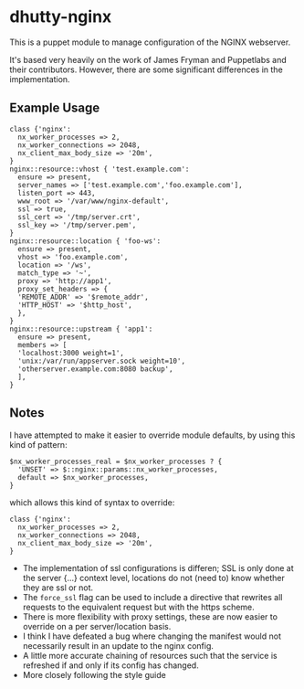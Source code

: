 dhutty-nginx
============

This is a puppet module to manage configuration of the NGINX webserver.

It's based very heavily on the work of James Fryman and Puppetlabs and their contributors. However, there are some significant differences in the implementation.

Example Usage
-------------

    class {'nginx':
      nx_worker_processes => 2,
      nx_worker_connections => 2048,
      nx_client_max_body_size => '20m',
    }
    nginx::resource::vhost { 'test.example.com':
      ensure => present,
      server_names => ['test.example.com','foo.example.com'],
      listen_port => 443,
      www_root => '/var/www/nginx-default',
      ssl => true,
      ssl_cert => '/tmp/server.crt',
      ssl_key => '/tmp/server.pem',
    }
    nginx::resource::location { 'foo-ws':
      ensure => present,
      vhost => 'foo.example.com',
      location => '/ws',
      match_type => '~',
      proxy => 'http://app1',
      proxy_set_headers => {
      'REMOTE_ADDR' => '$remote_addr',
      'HTTP_HOST' => '$http_host',
      },
    }
    nginx::resource::upstream { 'app1':
      ensure => present,
      members => [
      'localhost:3000 weight=1',
      'unix:/var/run/appserver.sock weight=10',
      'otherserver.example.com:8080 backup',
      ],
    }

Notes
-----

I have attempted to make it easier to override module defaults, by using this kind of pattern:

    $nx_worker_processes_real = $nx_worker_processes ? {
      'UNSET' => $::nginx::params::nx_worker_processes,
      default => $nx_worker_processes,
    }

which allows this kind of syntax to override:

    class {'nginx':
      nx_worker_processes => 2,
      nx_worker_connections => 2048,
      nx_client_max_body_size => '20m',
    }

* The implementation of ssl configurations is differen; SSL is only done at the server {...} context level, locations do not (need to) know whether they are ssl or not.
* The `force_ssl` flag can be used to include a directive that rewrites all requests to the equivalent request but with the https scheme.
* There is more flexibility with proxy settings, these are now easier to override on a per server/location basis.
* I think I have defeated a bug where changing the manifest would not necessarily result in an update to the nginx config.
* A little more accurate chaining of resources such that the service is refreshed if and only if its config has changed.
* More closely following the style guide
